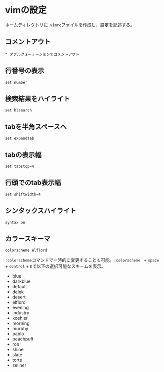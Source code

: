 # vimの設定

ホームディレクトリに`.vimrc`ファイルを作成し、設定を記述する。

## コメントアウト
```
" ダブルクォーテーションでコメントアウト
```

## 行番号の表示
```
set number
```

## 検索結果をハイライト
```
set hlsearch
```

## tabを半角スペースへ
```
set expandtab
```

## tabの表示幅
```
set tabstop=4
```

## 行頭でのtab表示幅
```
set shiftwidth=4
```

## シンタックスハイライト
```
syntax on
```

## カラースキーマ
```
colorscheme elflord 
```

`:colorscheme`コマンドで一時的に変更することも可能。`:colorscheme ` + `space` + `control` + `D`で以下の選択可能なスキームを表示。

- blue
- darkblue
- default    
- delek
- desert
- elflord
- evening
- industry
- koehler
- morning
- murphy
- pablo
- peachpuff
- ron
- shine
- slate
- torte
- zellner
